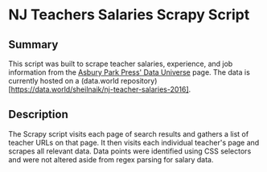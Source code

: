 # NJ Teachers Salaries Scrapy Script

## Summary
This script was built to scrape teacher salaries, experience, and job information from the [Asbury Park Press' Data Universe](http://php.app.com/agent/educationstaff/search) page. The data is currently hosted on a (data.world repository)[https://data.world/sheilnaik/nj-teacher-salaries-2016].

## Description
The Scrapy script visits each page of search results and gathers a list of teacher URLs on that page. It then visits each individual teacher's page and scrapes all relevant data. Data points were identified using CSS selectors and were not altered aside from regex parsing for salary data.

